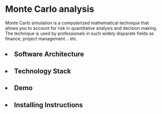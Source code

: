 # Monte Carlo analysis

<p> Monte Carlo simulation is a computerized mathematical technique that allows you to account for risk in quantitative analysis and decision making. The technique is used by professionals in such widely disparate fields as finance, project management .. etc.</p>


<h2> <li> Software Architecture </li> </h2>
<h2> <li> Technology Stack </li> </h2>
<h2> <li> Demo </li> </h2>
<h2> <li> Installing Instructions </li> </h2>
